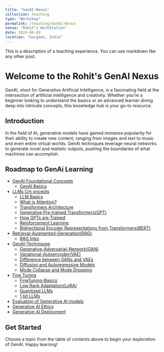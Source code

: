 ```yaml
---
title: "GenAI-Nexus"
collection: teaching
type: "Workshop"
permalink: /teaching/GenAI-Nexus
venue: "Rohit's WorkStation"
date: 2024-06-09
location: "Gurgaon, India"
---
```


This is a description of a teaching experience. You can use markdown like any other post.

# Welcome to the Rohit's GenAI Nexus

GenAI, short for Generative Artificial Intelligence, is a fascinating field at the intersection of artificial intelligence and creativity. Whether you're a beginner looking to understand the basics or an advanced learner diving deep into intricate concepts, this knowledge hub is your go-to resource.

## Introduction

In the field of AI, generative models have gained immense popularity for their ability to create new content, ranging from images and text to music and even entire virtual worlds. GenAI techniques leverage neural networks to generate novel and realistic outputs, pushing the boundaries of what machines can accomplish.

## Roadmap to GenAi Learning

- [GenAI Foundational Concepts](/GenAI/GenAI-basics/)
  - [GenAI Basics](/GenAI/GenAI-basics/GenAI-basics.md)
- [LLMs Cm   oncepts](/GenAI/Large-Language-Models(LLM)/)
  - [LLM Basics](/GenAI/Large-Language-Models(LLM)/LLM-Intro.md)
  - [What is Attention?](/GenAI/Large-Language-Models/Attention-is-all-you-need.md)
  - [Transformers Architecture](/GenAI/Large-Language-Models/Transformers-architecture.md)
  - [Generative Pre-trained Transformers(GPT)](/GenAI/Large-Language-Models/Generative-Pre-trained-Transformers(GPT).md)
  - [How GPTs are Trained](/GenAI/Large-Language-Models/GPT-Training.md)
  - [Reinforcement Learning](/GenAI/Large-Language-Models/Reinforcement-Learning-from-Human-Feedback(RLHF).md)
  - [Bidirectional Encoder Representations from Transformers(BERT)](/GenAI/Large-Language-Models/BERT.md)
- [Retrieval-Augmented-Generation(RAG)](/GenAI/Retrieval-Augmented-Generation(RAG)/)
  - [RAG Intro](/GenAI/Retrieval-Augmented-Generation(RAG)/RAG-Intro.md)
- [GenAI-Techniques](/GenAI/GenAI-Techniques/)
  - [Generative-Adversarial-Network(GAN)](/GenAI/GenAI-Techniques/GAN(Generative-Adversarial-Network).md)
  - [Variational-Autoencoder(VAE)](/GenAI/GenAI-Techniques/Variational-Autoencoder(VAE).md)
  - [Difference between GANs and VAEs](/GenAI/GenAI-Techniques/Difference-between-GANs-and_AVEs.md)
  - [Diffusion and Autoregressive Models](/GenAI/GenAI-Techniques/Diffusion-and-Autoregressive-models.md)
  - [Mode Collapse and Mode Dropping](/GenAI/GenAI-Techniques/ModeCollapse-and-ModeDropping.md)
- [Fine Tuning](/GenAI/FineTuning/)
  - [FineTuning-Basics](/GenAI/FineTuning/FineTuning-Basics.md)
  - [Low Rank Adaptation(LoRA)](/GenAI/FineTuning/Low-Rank-Adaptation(LoRA).md)
  - [Quantized LLMs](/GenAI/FineTuning/Quantized-LLMs.md)
  - [1 bit LLMs](/GenAI/FineTuning/1-bit-LLMs.md)
- [Evaluation of Generative AI models](/GenAI/GenAI-Evaluation/Model_Evaluation.md)
- [Generative AI Ethics](/GenAI/GenAI-Ethics/Ethical-Considerations.md)
- [Generative AI Deployment](/GenAI/GenAI-Deployment/Deployment-Challenges.md)

## Get Started

Choose a topic from the table of contents above to begin your exploration of GenAI. Happy learning!
